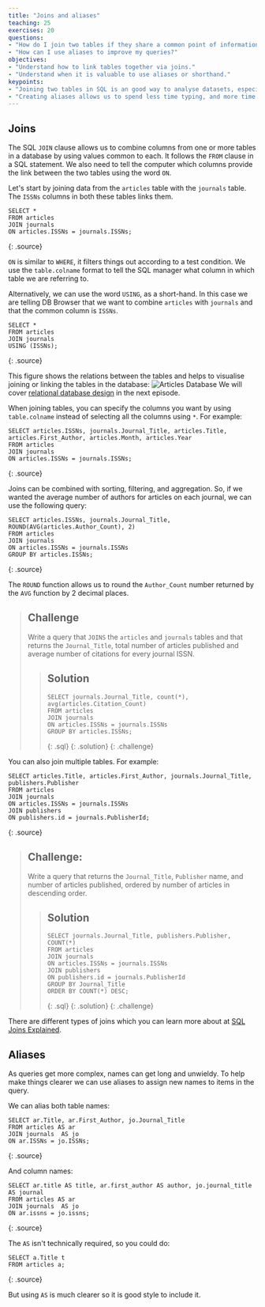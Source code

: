 ```yaml
---
title: "Joins and aliases"
teaching: 25
exercises: 20
questions:
- "How do I join two tables if they share a common point of information?"
- "How can I use aliases to improve my queries?"
objectives:
- "Understand how to link tables together via joins."
- "Understand when it is valuable to use aliases or shorthand."
keypoints:
- "Joining two tables in SQL is an good way to analyse datasets, especially when both datasets provide partial answers to questions you want to ask."
- "Creating aliases allows us to spend less time typing, and more time querying!"
---
```


## Joins

The SQL `JOIN` clause allows us to combine columns from one or more tables in a database by using values common to each. It follows the `FROM` clause in a SQL statement. We also need to tell the computer which columns provide the link between the two
tables using the word `ON`.  

Let's start by joining data from the `articles` table with the `journals` table. The `ISSNs` columns in both these tables links them.

~~~
SELECT *
FROM articles
JOIN journals
ON articles.ISSNs = journals.ISSNs;
~~~
{: .source}

`ON` is similar to `WHERE`, it filters things out according to a test condition.  We use the `table.colname` format to tell the SQL manager what column in which table we are referring to.

Alternatively, we can use the word `USING`, as a short-hand.  In this case we are telling DB Browser that we want to combine `articles` with `journals` and that the common column is `ISSNs`.

~~~
SELECT *
FROM articles
JOIN journals
USING (ISSNs);
~~~
{: .source}

This figure shows the relations between the tables and helps to visualise joining or linking the tables in the database:
![Articles Database](../assets/img/articles-erd.png)
We will cover [relational database design](https://librarycarpentry.org/lc-sql/08-database-design/index.html) in the next episode.

When joining tables, you can specify the columns you want by using `table.colname` instead of selecting all the columns using `*`. For example:

~~~
SELECT articles.ISSNs, journals.Journal_Title, articles.Title, articles.First_Author, articles.Month, articles.Year
FROM articles
JOIN journals
ON articles.ISSNs = journals.ISSNs;
~~~
{: .source}

Joins can be combined with sorting, filtering, and aggregation.  So, if we wanted the average number of authors for articles on each journal, we can use the following query:

~~~
SELECT articles.ISSNs, journals.Journal_Title, ROUND(AVG(articles.Author_Count), 2)
FROM articles
JOIN journals
ON articles.ISSNs = journals.ISSNs
GROUP BY articles.ISSNs;
~~~
{: .source}

The `ROUND` function allows us to round the `Author_Count` number returned by the `AVG` function by 2 decimal places.

> ## Challenge
> Write a query that `JOINS` the `articles` and `journals` tables and that returns the `Journal_Title`, total number of articles published and average number of citations for every journal ISSN.
>
> > ## Solution
> > ~~~
> > SELECT journals.Journal_Title, count(*), avg(articles.Citation_Count)
> > FROM articles
> > JOIN journals
> > ON articles.ISSNs = journals.ISSNs
> > GROUP BY articles.ISSNs;
> > ~~~
> > {: .sql}
> {: .solution}
{: .challenge}

You can also join multiple tables. For example:

~~~
SELECT articles.Title, articles.First_Author, journals.Journal_Title, publishers.Publisher
FROM articles
JOIN journals
ON articles.ISSNs = journals.ISSNs
JOIN publishers
ON publishers.id = journals.PublisherId;
~~~
{: .source}

> ## Challenge:
>
> Write a query that returns the `Journal_Title`, `Publisher` name, and number of
> articles published, ordered by number of articles in descending order.
>
> > ## Solution
> > ~~~
> > SELECT journals.Journal_Title, publishers.Publisher, COUNT(*)
> > FROM articles
> > JOIN journals
> > ON articles.ISSNs = journals.ISSNs
> > JOIN publishers
> > ON publishers.id = journals.PublisherId
> > GROUP BY Journal_Title
> > ORDER BY COUNT(*) DESC;
> > ~~~
> > {: .sql}
> {: .solution}
{: .challenge}

There are different types of joins which you can learn more about at [SQL Joins Explained](http://www.sql-join.com/sql-join-types).


## Aliases

As queries get more complex, names can get long and unwieldy. To help make things clearer we can use aliases to assign new names to items in the query.

We can alias both table names:

~~~
SELECT ar.Title, ar.First_Author, jo.Journal_Title
FROM articles AS ar
JOIN journals  AS jo
ON ar.ISSNs = jo.ISSNs;
~~~
{: .source}

And column names:

~~~
SELECT ar.title AS title, ar.first_author AS author, jo.journal_title AS journal
FROM articles AS ar
JOIN journals  AS jo
ON ar.issns = jo.issns;
~~~
{: .source}

The `AS` isn't technically required, so you could do:

~~~
SELECT a.Title t
FROM articles a;
~~~
{: .source}

But using `AS` is much clearer so it is good style to include it.

